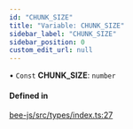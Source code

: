 ```yaml
---
id: "CHUNK_SIZE"
title: "Variable: CHUNK_SIZE"
sidebar_label: "CHUNK_SIZE"
sidebar_position: 0
custom_edit_url: null
---
```


• `Const` **CHUNK\_SIZE**: `number`

#### Defined in

[bee-js/src/types/index.ts:27](https://github.com/ethersphere/bee-js/blob/2c8b9d1/src/types/index.ts#L27)
